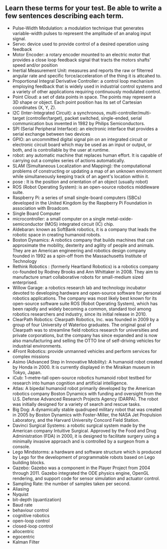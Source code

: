 ## Learn these terms for your test.  Be able to write a few sentences describing each term.


- Pulse-Width Modulation: a modulation technique that generates variable-width pulses to represent the amplitude of an analog input signal. 
- Servo: device used to provide control of a desired operation using feedback
- Motor Encoder: a rotary encoder mounted to an electric motor that provides a close loop feedback signal that tracts the motors shafts' speed and/or position 
- Inertial Measurement Unit: measures and reports the raw or filterred angular rate and specific force/acceleration of the thing it is attcahed to.
- Proportional Integral Derivative Controller: a control loop mechanism employing feedback that is widely used in industrial control systems and a variety of other applications requiring continuously modulated control.
- Point Cloud: a set of data points in space. The points may represent a 3D shape or object. Each point position has its set of Cartesian coordinates (X, Y, Z).
- I2C (Inter-Integrated Circuit): a synchronous, multi-controller/multi-target (controller/target), packet switched, single-ended, serial communication bus invented in 1982 by Philips Semiconductors. 
- SPI (Serial Peripheral Interface): an electronic interface that provides a serial exchange between two devices
- GPIO: an uncommitted digital signal pin on an integrated circuit or electronic circuit board which may be used as an input or output, or both, and is controllable by the user at runtime.
- robot: any automatic machine that replaces human effort. It is capable of carrying out a complex series of actions automatically. 
- SLAM (Simultaneous Localization and Mapping): the computational problems of constructing or updating a map of an unknown environment while simultaneously keeping track of an agent's location within it. 
- pose : It is the position and orientation of an object (usually robot)
- ROS (Robot Operating System):  is an open-source robotics middleware suite.
- Raspberry Pi: a series of small single-board computers (SBCs) developed in the United Kingdom by the Raspberry Pi Foundation in association with Broadcom.  
- Single Board Computer
- microcontroller: a small computer on a single metal-oxide-semiconductor (MOS) integrated circuit (IC) chip.
- Aldebaran: known as SoftBank robotics, it is a company that leads the robotic space in creating humanoid robots. 
- Boston Dynamics: A robotics company that builds machines that can approximate the mobility, dexterity and agility of people and animals. They are an American engineering and robotics design company founded in 1992 as a spin-off from the Massachusetts Institute of Technology  
- Rethink Robotics : (formerly Heartland Robotics) is a robotics company co-founded by Rodney Brooks and Ann Whittaker in 2008. They aim to manufacture smart collaborative robots for small-medium sized enterprised.
- Willow Garage: a robotics research lab and technology incubator devoted to developing hardware and open-source software for personal robotics applications.
The company was most likely best known for its open-source software suite ROS (Robot Operating System), which has been rapidly and widely becoming a common, standard tool among robotics researchers and industry, since its initial release in 2010.
- ClearPath Robotics: Clearpath Robotics, Inc. was founded in 2009 by a group of four University of Waterloo graduates. The original goal of Clearpath was to streamline field robotics research for universities and private corporations, but the company has since expanded and is now also manufacturing and selling the OTTO line of self-driving vehicles for industrial environments.
- 4Front Robotics: provide unmanned vehicles and perform services for complex missions
- Asimo (Advanced Step in Innovative Mobility): A humanoid robot created by Honda in 2000. It is currently displayed in the Miraikan museum in Tokyo, Japan. 
- iCub: 1-metre-tall open-source robotics humanoid robot testbed for research into human cognition and artificial intelligence.
- Atlas: A bipedal humanoid robot primarily developed by the American robotics company Boston Dynamics with funding and oversight from the U.S. Defense Advanced Research Projects Agency (DARPA). The robot was initially designed for a variety of search and rescue tasks.
- Big Dog: A dynamically stable quadruped military robot that was created in 2005 by Boston Dynamics with Foster-Miller, the NASA Jet Propulsion Laboratory, and the Harvard University Concord Field Station.
- Davinci Surgical Systems: a robotic surgical system made by the American company Intuitive Surgical. Approved by the Food and Drug Administration (FDA) in 2000, it is designed to facilitate surgery using a minimally invasive approach and is controlled by a surgeon from a console.
- Lego Mindstorms: a hardware and software structure which is produced by Lego for the development of programmable robots based on Lego building blocks.
- Gazebo: Gazebo was a component in the Player Project from 2004 through 2011. Gazebo integrated the ODE physics engine, OpenGL rendering, and support code for sensor simulation and actuator control.
- Sampling Rate: the number of samples taken per second.
- Aliasing
- Nyquist
- bit-depth (quantization)
- Baud rate
- behaviour control
- cognitive robotics
- open-loop control
- closed-loop control
- allocentric
- egocentric
- Kalman Filter
